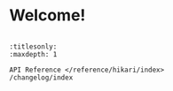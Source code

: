 # Welcome!

```{include} ../README.md
```

```{toctree}
:titlesonly:
:maxdepth: 1

API Reference </reference/hikari/index>
/changelog/index
```
